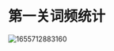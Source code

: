 # 第一关词频统计
![1655712883160](https://user-images.githubusercontent.com/68007558/174556484-9802e83f-edd3-4c2f-92b2-c98f3fa2a770.png)
